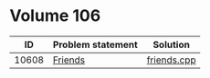 # Volume 106

|  ID   |                                                     Problem statement                                                      |           Solution           |
|:-----:|:---------------------------------------------------------------------------------------------------------------------------|:----------------------------:|
| 10608 | [Friends](http://uva.onlinejudge.org/index.php?option=com_onlinejudge&Itemid=8&category=18&page=show_problem&problem=1549) | [friends.cpp](./friends.cpp) |
